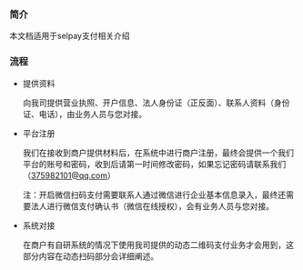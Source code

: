 ### 简介

本文档适用于selpay支付相关介绍

### 流程
* 提供资料

  向我司提供营业执照、开户信息、法人身份证（正反面）、联系人资料（身份证、电话），由业务人员与您对接。

* 平台注册

  我们在接收到商户提供材料后，在系统中进行商户注册，最终会提供一个我们平台的账号和密码，收到后请第一时间修改密码，如果忘记密码请联系我们（375982101@qq.com）

  注：开启微信扫码支付需要联系人通过微信进行企业基本信息录入，最终还需要法人进行微信支付确认书（微信在线授权），会有业务人员与您对接。

* 系统对接

  在商户有自研系统的情况下使用我司提供的动态二维码支付业务才会用到，这部分内容在动态扫码部分会详细阐述。

